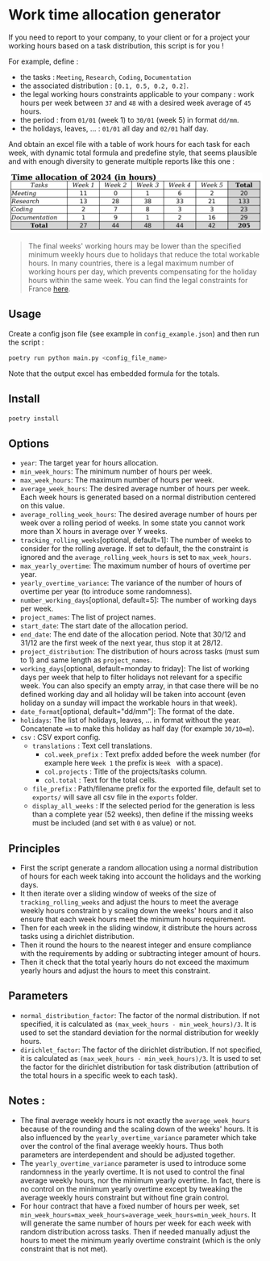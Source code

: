# Work time allocation generator

If you need to report to your company, to your client or for a project your working hours based on a task distribution, this script is for you !

For example, define :
- the tasks : `Meeting`, `Research`, `Coding`, `Documentation`
- the associated distribution : `[0.1, 0.5, 0.2, 0.2]`.
- the legal working hours constraints applicable to your company : work hours per week between `37` and `48` with a desired week average of `45` hours. 
- the period : from `01/01` (week 1) to `30/01` (week 5) in format `dd/mm`.
- the holidays, leaves, ... : `01/01` all day and `02/01` half day.

And obtain an excel file with a table of work hours for each task for each week, with dynamic total formula and predefine style, that seems plausible and with enough diversity to generate multiple reports like this one :

![output example](./assets/output_illustration.png)

> The final weeks' working hours may be lower than the specified minimum weekly hours due to holidays that reduce the total workable hours. In many countries, there is a legal maximum number of working hours per day, which prevents compensating for the holiday hours within the same week. You can find the legal constraints for France [here](https://www.economie.gouv.fr/entreprises/heures-supplementaires-salaries-prive).

## Usage

Create a config json file (see example in `config_example.json`) and then run the script : 

```python
poetry run python main.py <config_file_name>
```

Note that the output excel has embedded formula for the totals.

## Install

```python
poetry install
```

## Options

- `year`: The target year for hours allocation.
- `min_week_hours`: The minimum number of hours per week.
- `max_week_hours`: The maximum number of hours per week.
- `average_week_hours`: The desired average number of hours per week. Each week hours is generated based on a normal distribution centered on this value.
- `average_rolling_week_hours`: The desired average number of hours per week over a rolling period of weeks. In some state you cannot work more than X hours in average over Y weeks.
- `tracking_rolling_weeks`[optional, default=1]: The number of weeks to consider for the rolling average. If set to default, the the constraint is ignored and the `average_rolling_week_hours` is set to `max_week_hours`.
- `max_yearly_overtime`: The maximum number of hours of overtime per year.
- `yearly_overtime_variance`: The variance of the number of hours of overtime per year (to introduce some randomness).
- `number_working_days`[optional, default=5]: The number of working days per week.
- `project_names`: The list of project names.
- `start_date`: The start date of the allocation period.
- `end_date`: The end date of the allocation period. Note that 30/12 and 31/12 are the first week of the next year, thus stop it at 28/12.
- `project_distribution`: The distribution of hours across tasks (must sum to 1) and same length as `project_names`.
- `working_days`[optional, default=monday to friday]: The list of working days per week that help to filter holidays not relevant for a specific week. You can also specify an empty array, in that case there will be no defined working day and all holiday will be taken into account (even holiday on a sunday will impact the workable hours in that week).
- `date_format`[optional, default="dd/mm"]: The format of the date.
- `holidays`: The list of holidays, leaves, ... in format without the year. Concatenate `=m` to make this holiday as half day (for example `30/10=m`).
- `csv` : CSV export config.
  - `translations` : Text cell translations.
    - `col.week_prefix` : Text prefix added before the week number (for example here `Week 1` the prefix is `Week ` with a space).
    - `col.projects` : Title of the projects/tasks column.
    - `col.total` : Text for the total cells.
  - `file_prefix` : Path/filename prefix for the exported file, default set to `exports/` will save all csv file in the `exports` folder.
  - `display_all_weeks` : If the selected period for the generation is less than a complete year (52 weeks), then define if the missing weeks must be included (and set with `0` as value) or not.

## Principles

- First the script generate a random allocation using a normal distribution of hours for each week taking into account the holidays and the working days.
- It then iterate over a sliding window of weeks of the size of `tracking_rolling_weeks` and adjust the hours to meet the average weekly hours constraint b y scaling down the weeks' hours and it also ensure that each week hours meet the minimum hours requirement.
- Then for each week in the sliding window, it distribute the hours across tasks using a dirichlet distribution.
- Then it round the hours to the nearest integer and ensure compliance with the requirements by adding or subtracting integer amount of hours.
- Then it check that the total yearly hours do not exceed the maximum yearly hours and adjust the hours to meet this constraint.

## Parameters

- `normal_distribution_factor`: The factor of the normal distribution. If not specified, it is calculated as `(max_week_hours - min_week_hours)/3`. It is used to set the standard deviation for the normal distribution for weekly hours.
- `dirichlet_factor`: The factor of the dirichlet distribution. If not specified, it is calculated as `(max_week_hours - min_week_hours)/3`. It is used to set the factor for the dirichlet distribution for task distribution (attribution of the total hours in a specific week to each task).


## Notes :
- The final average weekly hours is not exactly the `average_week_hours` because of the rounding and the scaling down of the weeks' hours. It is also influenced by the `yearly_overtime_variance` parameter which take over the control of the final average weekly hours. Thus both parameters are interdependent and should be adjusted together.
- The `yearly_overtime_variance` parameter is used to introduce some randomness in the yearly overtime. It is not used to control the final average weekly hours, nor the minimum yearly overtime. In fact, there is no control on the minimum yearly overtime except by tweaking the average weekly hours constraint but without fine grain control.
- For hour contract that have a fixed number of hours per week, set `min_week_hours=max_week_hours=average_week_hours=min_week_hours`. It will generate the same number of hours per week for each week with random distribution across tasks. Then if needed manually adjust the hours to meet the minimum yearly overtime constraint (which is the only constraint that is not met).